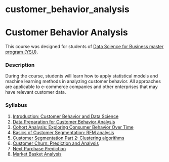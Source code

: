 # customer_behavior_analysis

# Customer Behavior Analysis

This course was designed for students of [Data Science for Business master program (YSU)](https://armdsforb.wordpress.com/).

### Description

During the course, students will learn how to apply statistical models and machine learning methods in analyzing customer behavior. All approaches are applicable to e-commerce companies and other enterprises that may have relevant customer data.


### Syllabus 

1. [Introduction: Customer Behavior and Data Science](https://github.com/LilitYolyan/customer_behavior_analysis/blob/master/Week_1_Introduction_Customer_Behavior.md)
2. [Data Preparation for Customer Behavior Analysis](https://github.com/LilitYolyan/customer_behavior_analysis/blob/master/Week_2_Data_Preparation_and_EDA.ipynb)
3. [Cohort Analysis: Exploring Consumer Behavior Over Time](https://github.com/LilitYolyan/customer_behavior_analysis/blob/master/Week_3_Cohort_Analysis.ipynb) 
4. [Basics of Customer Segmentation: RFM analysis](https://github.com/LilitYolyan/customer_behavior_analysis/blob/master/Week_4_Basics_of_Segmentation_RFM.ipynb)
5. [Customer Segmentation Part 2: Clustering algorithms](https://github.com/LilitYolyan/customer_behavior_analysis/blob/master/Week_5_Segmentation_with_Clustering.ipynb)
6. [Customer Churn: Prediction and Analysis](https://github.com/LilitYolyan/customer_behavior_analysis/blob/master/Week_6_Churn_Analysis_Prediction.ipynb)
7. [Next Purchase Prediction](https://github.com/LilitYolyan/customer_behavior_analysis/blob/master/Week_7_Next_Purchase_Prediction.ipynb)
8. [Market Basket Analysis](https://github.com/LilitYolyan/customer_behavior_analysis/blob/master/Week_8_Association_Rules.ipynb) 


